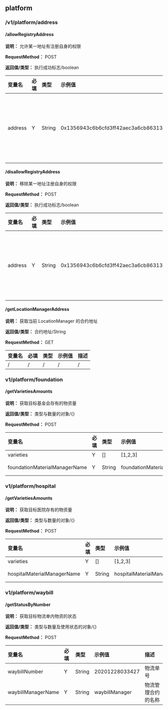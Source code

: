 ## platform 

### /v1/platform/address 

#### /allowRegistryAddress

**说明：** 允许某一地址有注册自身的权限

**RequestMethod：** POST

**返回值/类型：** 执行成功标志/boolean

变量名|必填|类型|示例值|描述
:--|:--|:--|:--|:--
address|Y|String|0x1356943c6b6cfd3ff42aec3a6cb863135108e804|合约或节点的地址值

#### /disallowRegistryAddress

**说明：** 移除某一地址注册自身的权限

**RequestMethod：** POST

**返回值/类型：** 执行成功标志/boolean

变量名|必填|类型|示例值|描述
:--|:--|:--|:--|:--
address|Y|String|0x1356943c6b6cfd3ff42aec3a6cb863135108e804|合约或节点的地址值

#### /getLocationManagerAddress

**说明：** 获取当前 LocationManager 的合约地址

**返回值/类型：** 合约地址/String

**RequestMethod：** GET

变量名|必填|类型|示例值|描述
:--|:--|:--|:--|:--
/|/|/|/|/

### v1/platform/foundation

#### /getVarietiesAmounts

**说明：** 获取目标基金会存有的物资量

**返回值/类型：** 类型与数量的对象/{}

**RequestMethod：** POST

变量名|必填|类型|示例值|描述
:--|:--|:--|:--|:--
varieties|Y|[]|[1,2,3]|类型列表
foundationMaterialManagerName|Y|String|foundationMaterialManager|foundationMaterialManager 的名称

### v1/platform/hospital

#### /getVarietiesAmounts

**说明：** 获取目标医院存有的物资量

**返回值/类型：** 类型与数量的对象/{}

**RequestMethod：** POST

变量名|必填|类型|示例值|描述
:--|:--|:--|:--|:--
varieties|Y|[]|[1,2,3]|类型列表
hospitalMaterialManagerName|Y|String|hospitalMaterialManager|hospitalMaterialManager 的名称

### v1/platform/waybill

#### /getStatusByNumber

**说明：** 获取目标物流单内物资的状态

**返回值/类型：** 类型与数量及使用状态的对象/{}

**RequestMethod：** POST

变量名|必填|类型|示例值|描述
:--|:--|:--|:--|:--
waybillNumber|Y|String|20201228033427|物流单号
waybillManagerName|Y|String|waybillManager|物流管理合约的名称